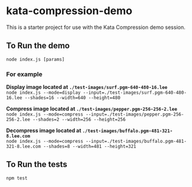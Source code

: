 # kata-compression-demo

This is a starter project for use with the Kata Compression demo session.

## To Run the demo
```node index.js [params]```
### For example
**Display image located at `./test-images/surf.pgm-640-480-16.lee`**\
```node index.js --mode=display --input=./test-images/surf.pgm-640-480-16.lee --shades=16 --width=640 --height=480```

**Compress image located at `./test-images/pepper.pgm-256-256-2.lee`**\
```node index.js --mode=compress --input=./test-images/pepper.pgm-256-256-2.lee --shades=2 --width=256 --height=256```

**Decompress image located at `./test-images/buffalo.pgm-481-321-8.lee.com`**\
```node index.js --mode=compress --input=./test-images/buffalo.pgm-481-321-8.lee.com --shades=8 --width=481 --height=321```


## To Run the tests
```npm test```